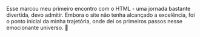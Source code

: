 Esse marcou meu primeiro encontro com o HTML - uma jornada bastante divertida, devo admitir. Embora o site não tenha alcançado a excelência, foi o ponto inicial da minha trajetória, onde dei os primeiros passos nesse emocionante universo. 🥳